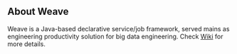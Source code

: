 ## About Weave  

Weave is a Java-based declarative service/job framework, served mains as engineering productivity solution for big data engineering. Check [Wiki](https://github.com/aftersound/weave/wiki) for more details.

